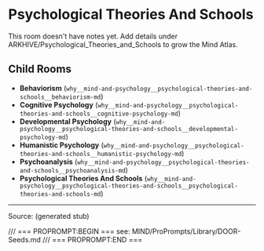 # Psychological Theories And Schools

This room doesn't have notes yet. Add details under ARKHIVE/Psychological_Theories_and_Schools to grow the Mind Atlas.

## Child Rooms
- **Behaviorism** (`why__mind-and-psychology__psychological-theories-and-schools__behaviorism-md`)
- **Cognitive Psychology** (`why__mind-and-psychology__psychological-theories-and-schools__cognitive-psychology-md`)
- **Developmental Psychology** (`why__mind-and-psychology__psychological-theories-and-schools__developmental-psychology-md`)
- **Humanistic Psychology** (`why__mind-and-psychology__psychological-theories-and-schools__humanistic-psychology-md`)
- **Psychoanalysis** (`why__mind-and-psychology__psychological-theories-and-schools__psychoanalysis-md`)
- **Psychological Theories And Schools** (`why__mind-and-psychology__psychological-theories-and-schools__psychological-theories-and-schools-md`)

---
Source: (generated stub)

/// === PROPROMPT:BEGIN ===
see: MIND/ProPrompts/Library/DOOR-Seeds.md
/// === PROPROMPT:END ===
